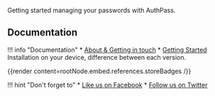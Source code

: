 Getting started managing your passwords with AuthPass.

<!--more-->

## Documentation

!!! info "Documentation"
    * [About & Getting in touch](../about-authpass)
    * [Getting Started](../getting-started)
      Installation on your device, difference between each version.

{{render content=rootNode.embed.references.storeBadges /}}

!!! hint "Don't forget to"
    * [Like us on Facebook](https://facebook.com/AuthPass)
    * [Follow us on Twitter](https://twitter.com/AuthPass)

